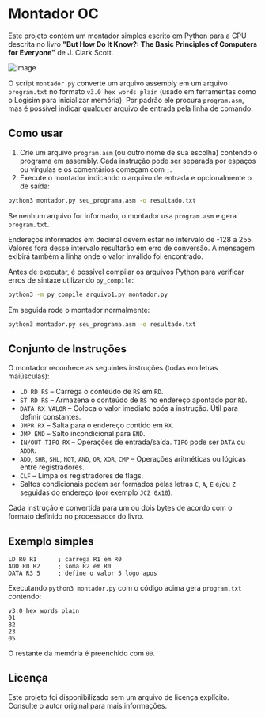 # Montador OC

Este projeto contém um montador simples escrito em Python para a CPU descrita no livro **"But How Do It Know?: The Basic Principles of Computers for Everyone"** de J. Clark Scott.

![image](https://github.com/user-attachments/assets/2525d152-0dbe-43c1-af7a-a94bce82ac07)


O script `montador.py` converte um arquivo assembly em um arquivo `program.txt` no formato `v3.0 hex words plain` (usado em ferramentas como o Logisim para inicializar memória). Por padrão ele procura `program.asm`, mas é possível indicar qualquer arquivo de entrada pela linha de comando.

## Como usar

1. Crie um arquivo `program.asm` (ou outro nome de sua escolha) contendo o programa em assembly. Cada instrução pode ser separada por espaços ou vírgulas e os comentários começam com `;`.
2. Execute o montador indicando o arquivo de entrada e opcionalmente o de saída:

```bash
python3 montador.py seu_programa.asm -o resultado.txt
```

Se nenhum arquivo for informado, o montador usa `program.asm` e gera `program.txt`.

Endereços informados em decimal devem estar no intervalo de -128 a 255. Valores fora desse
intervalo resultarão em erro de conversão. A mensagem exibirá também a linha onde o valor inválido foi encontrado.

Antes de executar, é possível compilar os arquivos Python para verificar
erros de sintaxe utilizando `py_compile`:

```bash
python3 -m py_compile arquivo1.py montador.py
```

Em seguida rode o montador normalmente:

```bash
python3 montador.py seu_programa.asm -o resultado.txt
```

## Conjunto de Instruções

O montador reconhece as seguintes instruções (todas em letras maiúsculas):

- `LD RD RS`   – Carrega o conteúdo de `RS` em `RD`.
- `ST RD RS`   – Armazena o conteúdo de `RS` no endereço apontado por `RD`.
- `DATA RX VALOR` – Coloca o valor imediato após a instrução. Útil para definir constantes.
- `JMPR RX`    – Salta para o endereço contido em `RX`.
- `JMP END`    – Salto incondicional para `END`.
- `IN/OUT TIPO RX` – Operações de entrada/saída. `TIPO` pode ser `DATA` ou `ADDR`.
- `ADD`, `SHR`, `SHL`, `NOT`, `AND`, `OR`, `XOR`, `CMP` – Operações aritméticas ou lógicas entre registradores.
- `CLF`        – Limpa os registradores de flags.
- Saltos condicionais podem ser formados pelas letras `C`, `A`, `E` e/ou `Z` seguidas do endereço (por exemplo `JCZ 0x10`).

Cada instrução é convertida para um ou dois bytes de acordo com o formato definido no processador do livro.

## Exemplo simples

```
LD R0 R1      ; carrega R1 em R0
ADD R0 R2     ; soma R2 em R0
DATA R3 5     ; define o valor 5 logo apos
```

Executando `python3 montador.py` com o código acima gera `program.txt` contendo:

```
v3.0 hex words plain
01
82
23
05
```

O restante da memória é preenchido com `00`.

## Licença

Este projeto foi disponibilizado sem um arquivo de licença explícito. Consulte o autor original para mais informações.
